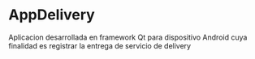 # AppDelivery
Aplicacion desarrollada en framework Qt para dispositivo Android cuya finalidad es registrar la entrega de servicio de delivery
